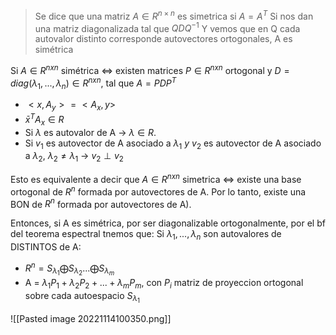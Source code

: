 >Se dice que una matriz $A ∈ R^{n×n}$ es simetrica si $A = A^T$
>Si nos dan una matriz diagonalizada tal que $QDQ^{-1}$
Y vemos que en Q cada autovalor distinto corresponde autovectores ortogonales, A es simétrica

Si $A \in R^{nxn}$ simétrica $\iff$ existen matrices $P \in R^{nxn}$ ortogonal y $D= diag(\lambda_1, ..., \lambda_n) \in R^{nxn}$, tal que $A = PDP^T$

- $<x, A_y> = <A_x, y>$
- $\bar x^T A_x \in R$ 
- Si $\lambda$ es autovalor de A -> $\lambda  \in R$.
- Si $v_1$ es autovector de A asociado a $\lambda_1 \ y \ v_2$ es autovector de A asociado a $\lambda_2$, $\lambda_2 \neq \lambda_1$ -> $v_2 \perp v_2$


Esto es equivalente a decir que $A \in R^{nxn}$ simetrica $\iff$ existe una base ortogonal de $R^n$ formada por autovectores de A. Por lo tanto, existe una BON de $R^n$ formada por autovectores de A). 

Entonces, si A es simétrica, por ser diagonalizable ortogonalmente, por el bf del teorema espectral tnemos que: 
Si $\lambda_1, ..., \lambda_n$ son autovalores de DISTINTOS de A: 
- $R^n = S_{\lambda_1} \bigoplus S_{\lambda_2}... \bigoplus S_{\lambda_m}$ 
- A = $\lambda_1 P_1 + \lambda_2 P_2 +...+ \lambda_m P_m$, con $P_i$ matriz de proyeccion ortogonal sobre cada autoespacio $S_{\lambda_1}$

![[Pasted image 20221114100350.png]]
